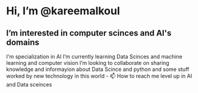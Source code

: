<h1>Hi, I’m @kareemalkoul</h1>
<h2> I’m interested in computer scinces and AI's domains</h2>
I'm specialization in AI
I’m currently learning Data Scinces and machine learning and computer vision 
I’m looking to collaborate on sharing knowledge and informayion about Data Scince and python and some stuff worked by new technology in this world
- 📫 How to reach me level up in AI and Data sceinces

